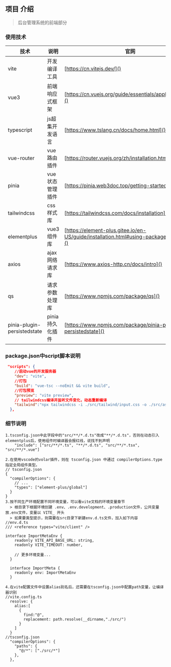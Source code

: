 ## 项目 介绍

> 后台管理系统的前端部分

### 使用技术

| 技术                        | 说明            | 官网                                                                               |
| --------------------------- | --------------- | ---------------------------------------------------------------------------------- |
| vite                        | 开发编译工具    | [https://cn.vitejs.dev/]()                                                            |
| vue3                        | 前端响应式框架  | [https://cn.vuejs.org/guide/essentials/application.html]()                            |
| typescript                  | js超集开发语言  | [https://www.tslang.cn/docs/home.html]()                                              |
| vue-router                  | vue路由插件     | [https://router.vuejs.org/zh/installation.html]()                                     |
| pinia                       | vue状态管理插件 | [https://pinia.web3doc.top/getting-started.html]()                                    |
| tailwindcss                 | css样式库       | [https://tailwindcss.com/docs/installation]()                                         |
| elementplus                 | vue3组件库      | [https://element-plus.gitee.io/en-US/guide/installation.html#using-package-manager]() |
| axios                       | ajax网络请求库  | [https://www.axios-http.cn/docs/intro]()                                              |
| qs                          | 请求参数处理库  | [https://www.npmjs.com/package/qs]()                                                  |
| pinia-plugin-persistedstate | pinia持久化插件 | [https://www.npmjs.com/package/pinia-plugin-persistedstate]()                         |

### package.json中script脚本说明

```json
 "scripts": {
    //启动vue的开发服务器
    "dev": "vite",
    //打包
    "build": "vue-tsc --noEmit && vite build",
    //打包预览
    "preview": "vite preview",
    // tailwindcss编译并监听文件变化，动态重新编译
    "tailwind":"npx tailwindcss -i ./src/tailwind/input.css -o ./src/assets/css/tailwind_output.css --watch"
  },
```

### 细节说明

```
1.tsconfig.json中此字段中的"src/**/*.d.ts"改成"**/*.d.ts"，否则在动态引入elementplus后，使用组件时编译器会报红线，说找不到声明
	"include": ["src/**/*.ts", "**/*.d.ts", "src/**/*.tsx", "src/**/*.vue"]

2.在使用vscode的volar插件，则在 tsconfig.json 中通过 compilerOptions.type 指定全局组件类型。
// tsconfig.json
{
  "compilerOptions": {
    // ...
    "types": ["element-plus/global"]
  }
}
3.按不同生产环境配置不同环境变量，可以看vite文档的环境变量章节
  > 根目录下根据环境创建 .env、.env.development、.production文件，公共变量放.env文件，变量以 VITE_ 开头
  > 如果要类型提示，则需要在src目录下新建env.d.ts文件，加入如下内容
//env.d.ts
/// <reference types="vite/client" />

interface ImportMetaEnv {
    readonly VITE_API_BASE_URL: string,
    readonly VITE_TIMEOUT: number,
  
    // 更多环境变量...
  }
  
  interface ImportMeta {
    readonly env: ImportMetaEnv
  }

4.在vite配置文件中设置alias别名后，还需要在tsconfig.json中配置path变量，让编译器识别
//vite.config.ts
  resolve: {
    alias:[
      {
        find:"@",
        replacement: path.resolve(__dirname,"./src/")
      }
    ]
  }
//tsconfig.json
  "compilerOptions": {
    "paths": {
      "@/*": ["./src/*"]
    },
  },

```
